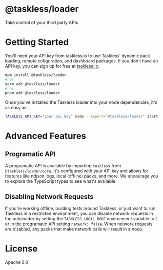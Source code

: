 # @taskless/loader

Take control of your third party APIs

# Getting Started

You'll need your API key from taskless.io to use Taskless' dynamic pack loading, remote cofiguration, and dashboard packages. If you don't have an API key, you can sign up for free at [taskless.io](https://taskless.io).

```bash
npm install @taskless/loader
# or
yarn add @taskless/loader
# or
pnpm add @taskless/loader
```

Once you've installed the Taskless loader into your node dependencies, it's as easy as:

```bash
TASKLESS_API_KEY="your api key" node --import="@taskless/loader" start.js
```

# Advanced Features

## Programatic API

A programatic API is available by importing `taskless` from `@taskless/loader/core`. It's configured with your API key and allows for features like ndjson logs, local (offline) packs, and more. We encourage you to explore the TypeScript types to see what's available.

## Disabling Network Requests

If you're working offline, building tests around Taskless, or just want to run Taskless in a restricted environment, you can disable network requests in the autoloader by setting the `TASKLESS_LOCAL_MODE` environment variable to `1` or in the programatic API setting `network: false`. When network requests are disabled, any packs that make network calls will result in a noop.

# License

Apache 2.0

